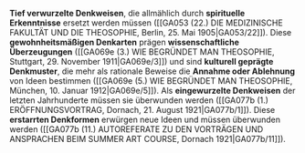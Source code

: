 
**Tief verwurzelte Denkweisen**, die allmählich durch **spirituelle Erkenntnisse** ersetzt werden müssen ([[GA053 (22.) DIE MEDIZINISCHE FAKULTÄT UND DIE THEOSOPHIE, Berlin, 25. Mai 1905|GA053/22]]). Diese **gewohnheitsmäßigen Denkarten** prägen **wissenschaftliche Überzeugungen** ([[GA069e (3.) WIE BEGRÜNDET MAN THEOSOPHIE, Stuttgart, 29. November 1911|GA069e/3]]) und sind **kulturell geprägte Denkmuster**, die mehr als rationale Beweise die **Annahme oder Ablehnung** von Ideen bestimmen ([[GA069e (5.) WIE BEGRÜNDET MAN THEOSOPHIE, München, 10. Januar 1912|GA069e/5]]). Als **eingewurzelte Denkweisen** der letzten Jahrhunderte müssen sie überwunden werden ([[GA077b (1.) ERÖFFNUNGSVORTRAG, Dornach, 21. August 1921|GA077b/1]]). Diese **erstarrten Denkformen** erwürgen neue Ideen und müssen überwunden werden ([[GA077b (11.) AUTOREFERATE ZU DEN VORTRÄGEN UND ANSPRACHEN BEIM SUMMER ART COURSE, Dornach 1921|GA077b/11]]).
